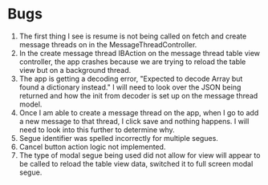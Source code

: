 #  Bugs

1. The first thing I see is resume is not being called on fetch and create message threads on in the MessageThreadController.
2. In the create message thread IBAction on the message thread table view controller, the app crashes because we are trying to reload the table view but on a background thread.
3. The app is getting a decoding error, "Expected to decode Array<Any> but found a dictionary instead." I will need to look over the JSON being returned and how the init from decoder is set up on the message thread model.
4. Once I am able to create a message thread on the app, when I go to add a new message to that thread, I click save and nothing happens. I will need to look into this further to determine why.
5. Segue identifier was spelled incorrectly for multiple segues.
6. Cancel button action logic not implemented.
7. The type of modal segue being used did not allow for view will appear to be called to reload the table view data, switched it to full screen modal segue.
